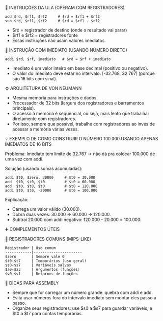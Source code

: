 
🔧 INSTRUÇÕES DA ULA (OPERAM COM REGISTRADORES)

    add $rd, $rf1, $rf2     # $rd = $rf1 + $rf2
    sub $rd, $rf1, $rf2     # $rd = $rf1 - $rf2

- $rd = registrador de destino (onde o resultado vai parar)
- $rf1 e $rf2 = registradores fonte
- Essas instruções não usam valores imediatos.


💾 INSTRUÇÃO COM IMEDIATO (USANDO NÚMERO DIRETO)

    addi $rd, $rf, imediato   # $rd = $rf + imediato

- Imediato é um valor inteiro em base decimal (positivo ou negativo).
- O valor do imediato deve estar no intervalo: [-32.768, 32.767] (porque são 16 bits com sinal).


⚙️ ARQUITETURA DE VON NEUMANN

- Mesma memória para instruções e dados.
- Processador de 32 bits (largura dos registradores e barramentos principais).
- O acesso à memória é sequencial, ou seja, mais lento que trabalhar diretamente com registradores.
- Por isso, sempre que possível, trabalhe com registradores ao invés de acessar a memória várias vezes.


💡 EXEMPLO DE COMO CONSTRUIR O NÚMERO 100.000 USANDO APENAS IMEDIATOS DE 16 BITS

Problema:
Imediato tem limite de 32.767 → não dá pra colocar 100.000 de uma vez com addi.

Solução (usando somas acumuladas):

    addi $t0, $zero, 30000     # $t0 = 30.000
    add  $t0, $t0, $t0         # $t0 = 60.000
    add  $t0, $t0, $t0         # $t0 = 120.000
    addi $t0, $t0, -20000      # $t0 = 100.000

Explicação:
- Carrega um valor válido (30.000).
- Dobra duas vezes: 30.000 → 60.000 → 120.000.
- Subtrai 20.000 com addi negativo: 120.000 - 20.000 = 100.000.


➕ COMPLEMENTOS ÚTEIS

📍 REGISTRADORES COMUNS (MIPS-LIKE)

    Registrador | Uso comum
    ------------|----------------------
    $zero       | Sempre vale 0
    $t0-$t7     | Temporários (uso geral)
    $s0-$s7     | Variáveis salvas
    $a0-$a3     | Argumentos (funções)
    $v0-$v1     | Retornos de funções


📌 DICAS PARA ASSEMBLY

- Sempre que for carregar um número grande: quebra com addi e add.
- Evita usar números fora do intervalo imediato sem montar eles passo a passo.
- Organize seus registradores: use $s0 a $s7 para guardar variáveis, e $t0 a $t7 para contas temporárias.